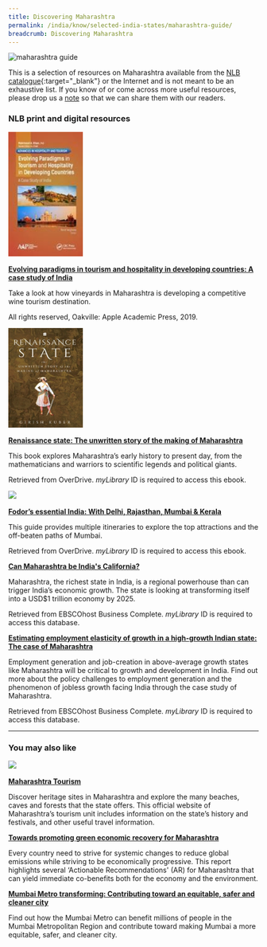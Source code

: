 ```yaml
---
title: Discovering Maharashtra
permalink: /india/know/selected-india-states/maharashtra-guide/
breadcrumb: Discovering Maharashtra
---
```

<img src="\images\india-selected\maharashtra-guide.jpg" alt="maharashtra guide" style="width:800px;" />

This is a selection of resources on Maharashtra available from the [NLB catalogue](http://catalogue.nlb.gov.sg/){:target="_blank"} or the Internet and is not meant to be an exhaustive list. If you know of or come across more useful resources, please drop us a <a href="http://www.eyeonasia.sg/contact/">note</a> so that we can share them with our readers.

### **NLB print and digital resources**

<img src="/images/book-covers/Evolving-Paradigm-in Tourism and Hospitality in Developing Countries.jpg" style="width:150px;" />

[
**Evolving paradigms in tourism and hospitality in developing countries: A case study of India**](https://eservice.nlb.gov.sg/item_holding.aspx?bid=203787617)



Take a look at how vineyards in Maharashtra is developing a competitive wine tourism destination. 

All rights reserved, Oakville: Apple Academic Press, 2019. 





<img src="/images/book-covers/Renaissance-state.jpg" style="width:150px;" />



[**Renaissance state: The unwritten story of the making of Maharashtra**](https://nlb.overdrive.com/media/6274307)


This book explores Maharashtra’s early history to present day, from the mathematicians and warriors to scientific legends and political giants. 

Retrieved from OverDrive. *myLibrary*  ID is required to access this ebook.







<img src="/images/book-covers/Fodor’s-essential-India-with-Delhi-Rajasthan-Mumbai-Kerala.png" style="width:150px;" />

[**Fodor’s essential India: With Delhi, Rajasthan, Mumbai & Kerala**](https://nlb.overdrive.com/media/1979001)

This guide provides multiple itineraries to explore the top attractions and the off-beaten paths of Mumbai.

Retrieved from OverDrive. *myLibrary* ID is required to access this ebook.


[**Can Maharashtra be India's California?**](http://eresources.nlb.gov.sg/Main/Browse?startsWith=E)

Maharashtra, the richest state in India, is a regional powerhouse than can trigger India’s economic growth. The state is looking at transforming itself into a USD$1 trillion economy by 2025. 

Retrieved from EBSCOhost Business Complete. *myLibrary* ID is required to access this database. 






[**Estimating employment elasticity of growth in a high-growth Indian state: The case of Maharashtra**](http://eresources.nlb.gov.sg/Main/Browse?startsWith=E)

Employment generation and job-creation in above-average growth states like Maharashtra will be critical to growth and development in India. Find out more about the policy challenges to employment generation and the phenomenon of jobless growth facing India through the case study of Maharashtra.

Retrieved from EBSCOhost Business Complete. *myLibrary* ID is required to access this database. 







---

### **You may also like**

<img src="/images/resources/Article 1.jpg" style="width:180px;" />

[**Maharashtra Tourism**](https://www.maharashtratourism.gov.in/ )

Discover heritage sites in Maharashtra and explore the many beaches, caves and forests that the state offers. This official website of Maharashtra’s tourism unit includes information on the state’s history and festivals, and other useful travel information. 




[**Towards promoting green economic recovery for Maharashtra**](https://puneinternationalcentre.org/wp-content/uploads/2021/03/Towards-promoting-Green-Economy-in-Maharashtra-1.pdf )

Every country need to strive for systemic changes to reduce global emissions while striving to be economically progressive. This report highlights several ‘Actionable Recommendations' (AR) for Maharashtra that can yield immediate co-benefits both for the economy and the environment. 




[**Mumbai Metro transforming:  Contributing toward an equitable, safer and cleaner city**](https://www.adb.org/sites/default/files/publication/710081/mumbai-metro-transforming-transport.pdf )

Find out how the Mumbai Metro can benefit millions of people in the Mumbai Metropolitan Region and contribute toward making Mumbai a more equitable, safer, and cleaner city.